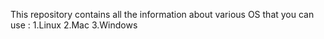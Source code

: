 This repository contains all the information about various OS that you can use : 
1.Linux
2.Mac
3.Windows